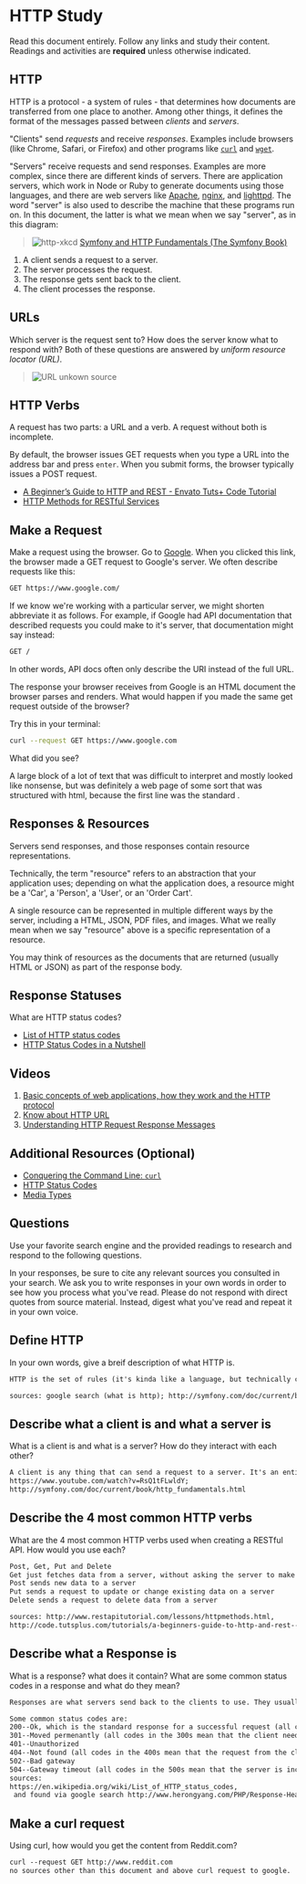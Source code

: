 # HTTP Study

Read this document entirely. Follow any links and study their content. Readings
and activities are **required** unless otherwise indicated.

## HTTP

HTTP is a protocol - a system of rules - that determines how documents are
transferred from one place to another. Among other things, it defines the format
of the messages passed between *clients* and *servers*.

"Clients" send *requests* and receive *responses*. Examples include browsers
(like Chrome, Safari, or Firefox) and other programs like
[`curl`](http://curl.haxx.se/docs/) and
[`wget`](http://www.gnu.org/software/wget/manual/wget.html).

"Servers" receive requests and send responses. Examples are more complex, since
there are different kinds of servers. There are application servers, which work
in Node or Ruby to generate documents using those languages, and there are web
servers like [Apache](http://httpd.apache.org/), [nginx](http://nginx.com/), and
[lighttpd](https://www.lighttpd.net). The word "server" is also used to describe
the machine that these programs run on. In this document, the latter is what we
mean when we say "server", as in this diagram:

> ![http-xkcd](https://cloud.githubusercontent.com/assets/388761/12621764/0ffb527e-c4f0-11e5-87ae-d597e3835fcd.png)
> [Symfony and HTTP Fundamentals (The Symfony Book)](http://symfony.com/doc/current/book/http_fundamentals.html)

1.  A client sends a request to a server.
1.  The server processes the request.
1.  The response gets sent back to the client.
1.  The client processes the response.

## URLs

Which server is the request sent to? How does the server know what to respond
with? Both of these questions are answered by *uniform resource locator (URL)*.

> ![URL](https://cloud.githubusercontent.com/assets/388761/12622184/2c0143dc-c4f2-11e5-84af-55f723dd6639.png)
> unkown source

## HTTP Verbs

A request has two parts: a URL and a verb. A request without both is incomplete.

By default, the browser issues GET requests when you type a URL into the address
bar and press `enter`. When you submit forms, the browser typically issues a
POST request.

-   [A Beginner’s Guide to HTTP and REST - Envato Tuts+ Code Tutorial](http://code.tutsplus.com/tutorials/a-beginners-guide-to-http-and-rest--net-16340)
-   [HTTP Methods for RESTful Services](http://www.restapitutorial.com/lessons/httpmethods.html)

## Make a Request

Make a request using the browser. Go to [Google](https://www.google.com). When
you clicked this link, the browser made a GET request to Google's server. We
often describe requests like this:

```txt
GET https://www.google.com/
```

If we know we're working with a particular server, we might shorten abbreviate
it as follows. For example, if Google had API documentation that described
requests you could make to it's server, that documentation might say instead:

```txt
GET /
```

In other words, API docs often only describe the URI instead of the full URL.

The response your browser receives from Google is an HTML document the browser
parses and renders. What would happen if you made the same get request outside
of the browser?

Try this in your terminal:

```sh
curl --request GET https://www.google.com
```

What did you see?

A large block of a lot of text that was difficult to interpret and mostly looked like nonsense, but was definitely a web page of some sort that was structured with html, because the first line was the standard <!doctype html>.

## Responses & Resources

Servers send responses, and those responses contain resource representations.

Technically, the term "resource" refers to an abstraction that your application
uses; depending on what the application does, a resource might be a 'Car', a
'Person', a 'User', or an 'Order Cart'.

A single resource can be represented in multiple different ways by the server,
including a HTML, JSON, PDF files, and images. What we really mean when we say
"resource" above is a specific representation of a resource.

You may think of resources as the documents that are returned (usually HTML or
JSON) as part of the response body.

## Response Statuses

What are HTTP status codes?

-   [List of HTTP status codes](https://en.wikipedia.org/wiki/List_of_HTTP_status_codes)
-   [HTTP Status Codes in a Nutshell](https://twitter.com/stevelosh/status/372740571749572610)

## Videos

1.  [Basic concepts of web applications, how they work and the HTTP protocol](https://www.youtube.com/watch?v=RsQ1tFLwldY)
1.  [Know about HTTP URL](https://www.youtube.com/watch?v=ADQ_rhefgEk)
1.  [Understanding HTTP Request Response Messages](https://www.youtube.com/watch?v=sxiRFwQ1RJ4)

## Additional Resources (Optional)

-   [Conquering the Command Line: `curl`](http://conqueringthecommandline.com/book/curl)
-   [HTTP Status Codes](http://en.wikipedia.org/wiki/List_of_HTTP_status_codes)
-   [Media Types](http://en.wikipedia.org/wiki/Internet_media_type)

## Questions

Use your favorite search engine and the provided readings to research and respond to the following questions.

In your responses, be sure to cite any relevant sources you consulted in your search. We ask you to write responses in your own words in order to see how you process what you've read. Please do not respond with direct quotes from source material. Instead, digest what you've read and repeat it in your own voice.

## Define HTTP

In your own words, give a breif description of what HTTP is.

```md
HTTP is the set of rules (it's kinda like a language, but technically called a "protocol") which are used to pass information across the internet, by users and servers.

sources: google search (what is http); http://symfony.com/doc/current/book/http_fundamentals.html
```

## Describe what a client is and what a server is

 What is a client is and what is a server? How do they interact with each other?

```md
A client is any thing that can send a request to a server. It's an entity that gets information (by sending requests) and uses it. A server stores information, and can receive the client requests, and send their information back to the client. Common clients include web browsers.
https://www.youtube.com/watch?v=RsQ1tFLwldY;
http://symfony.com/doc/current/book/http_fundamentals.html
```

## Describe the 4 most common HTTP verbs

What are the 4 most common HTTP verbs used when creating a RESTful API. How would you use each?

```md
Post, Get, Put and Delete
Get just fetches data from a server, without asking the server to make any changes to the data on its side
Post sends new data to a server
Put sends a request to update or change existing data on a server
Delete sends a request to delete data from a server

sources: http://www.restapitutorial.com/lessons/httpmethods.html,
http://code.tutsplus.com/tutorials/a-beginners-guide-to-http-and-rest--net-16340
```

## Describe what a Response is

What is a response? what does it contain? What are some common status codes in a response and what do they mean?

```md
Responses are what servers send back to the clients to use. They usually contain a status line at the top, possibly a header line, and a body section that contains the actual data requested by the client (often code or other resources necessary).

Some common status codes are:
200--Ok, which is the standard response for a successful request (all codes in the 200s represent success)
301--Moved permenantly (all codes in the 300s mean that the client needs to be redirected)
401--Unauthorized
404--Not found (all codes in the 400s mean that the request from the client was a bad one)
502--Bad gateway
504--Gateway timeout (all codes in the 500s mean that the server is incapable of processing the request due to problems on its end)
sources:
https://en.wikipedia.org/wiki/List_of_HTTP_status_codes,
 and found via google search http://www.herongyang.com/PHP/Response-Header-What-Is-HTTP-Response.html
```

## Make a curl request

Using curl, how would you get the content from Reddit.com?

```md
curl --request GET http://www.reddit.com
no sources other than this document and above curl request to google.
```
